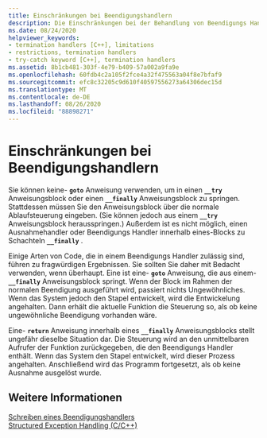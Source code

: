 ```yaml
---
title: Einschränkungen bei Beendigungshandlern
description: Die Einschränkungen bei der Behandlung von Beendigungs Handlern für die strukturierte Ausnahmebehandlung
ms.date: 08/24/2020
helpviewer_keywords:
- termination handlers [C++], limitations
- restrictions, termination handlers
- try-catch keyword [C++], termination handlers
ms.assetid: 8b1cb481-303f-4e79-b409-57a002a9fa9e
ms.openlocfilehash: 60fdb4c2a105f2fce4a32f475563a04f8e7bfaf9
ms.sourcegitcommit: efc8c32205c9d610f40597556273a64306dec15d
ms.translationtype: MT
ms.contentlocale: de-DE
ms.lasthandoff: 08/26/2020
ms.locfileid: "88898271"
---
```

# <a name="restrictions-on-termination-handlers"></a>Einschränkungen bei Beendigungshandlern

Sie können keine- **`goto`** Anweisung verwenden, um in einen **`__try`** Anweisungsblock oder einen **`__finally`** Anweisungsblock zu springen. Stattdessen müssen Sie den Anweisungsblock über die normale Ablaufsteuerung eingeben. (Sie können jedoch aus einem **`__try`** Anweisungsblock herausspringen.) Außerdem ist es nicht möglich, einen Ausnahmehandler oder Beendigungs Handler innerhalb eines-Blocks zu Schachteln **`__finally`** .

Einige Arten von Code, die in einem Beendigungs Handler zulässig sind, führen zu fragwürdigen Ergebnissen. Sie sollten Sie daher mit Bedacht verwenden, wenn überhaupt. Eine ist eine- **`goto`** Anweisung, die aus einem- **`__finally`** Anweisungsblock springt. Wenn der Block im Rahmen der normalen Beendigung ausgeführt wird, passiert nichts Ungewöhnliches. Wenn das System jedoch den Stapel entwickelt, wird die Entwickelung angehalten. Dann erhält die aktuelle Funktion die Steuerung so, als ob keine ungewöhnliche Beendigung vorhanden wäre.

Eine- **`return`** Anweisung innerhalb eines **`__finally`** Anweisungsblocks stellt ungefähr dieselbe Situation dar. Die Steuerung wird an den unmittelbaren Aufrufer der Funktion zurückgegeben, die den Beendigungs Handler enthält. Wenn das System den Stapel entwickelt, wird dieser Prozess angehalten. Anschließend wird das Programm fortgesetzt, als ob keine Ausnahme ausgelöst wurde.

## <a name="see-also"></a>Weitere Informationen

[Schreiben eines Beendigungshandlers](../cpp/writing-a-termination-handler.md)<br/>
[Structured Exception Handling (C/C++)](../cpp/structured-exception-handling-c-cpp.md)

